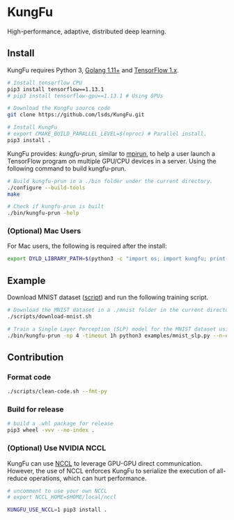 # KungFu

High-performance, adaptive, distributed deep learning.

## Install

KungFu requires Python 3, [Golang 1.11+](https://golang.org/dl/) and [TensorFlow 1.x](https://www.tensorflow.org/install/pip#older-versions-of-tensorflow).

```bash
# Install tensorflow CPU
pip3 install tensorflow==1.13.1
# pip3 install tensorflow-gpu==1.13.1 # Using GPUs

# Download the KungFu source code
git clone https://github.com/lsds/KungFu.git

# Install KungFu
# export CMAKE_BUILD_PARALLEL_LEVEL=$(nproc) # Parallel install.
pip3 install .
```

KungFu provides: *kungfu-prun*, similar to [mpirun](https://horovod.readthedocs.io/en/latest/mpirun.html), to help a user launch a TensorFlow program on multiple GPU/CPU devices in a server.
Using the following command to build kungfu-prun.

```bash
# Build kungfu-prun in a ./bin folder under the current directory.
./configure --build-tools
make

# Check if kungfu-prun is built
./bin/kungfu-prun -help
```

### (Optional) Mac Users

For Mac users, the following is required after the install:

```bash
export DYLD_LIBRARY_PATH=$(python3 -c "import os; import kungfu; print(os.path.dirname(kungfu.__file__))")
```

## Example

Download MNIST dataset ([script](scripts/download-mnist.sh)) and run the following training script.

```bash
# Download the MNIST dataset in a ./mnist folder in the current directory.
./scripts/download-mnist.sh

# Train a Single Layer Perception (SLP) model for the MNIST dataset using 4 CPUs for 10 data epochs.
./bin/kungfu-prun -np 4 -timeout 1h python3 examples/mnist_slp.py --n-epochs 10
```

## Contribution

### Format code

```bash
./scripts/clean-code.sh --fmt-py
```

### Build for release

```bash
# build a .whl package for release
pip3 wheel -vvv --no-index .
```

### (Optional) Use NVIDIA NCCL

KungFu can use [NCCL](https://developer.nvidia.com/nccl) to leverage GPU-GPU direct communication.
However, the use of NCCL enforces KungFu to serialize the execution of all-reduce operations, which can hurt performance.

```bash
# uncomment to use your own NCCL
# export NCCL_HOME=$HOME/local/nccl

KUNGFU_USE_NCCL=1 pip3 install .
```
